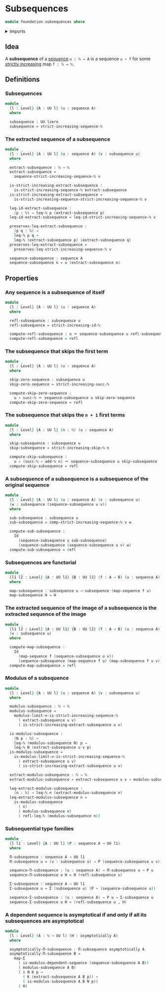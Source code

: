# Subsequences

```agda
module foundation.subsequences where
```

<details><summary>Imports</summary>

```agda
open import elementary-number-theory.addition-natural-numbers
open import elementary-number-theory.based-induction-natural-numbers
open import elementary-number-theory.inequality-natural-numbers
open import elementary-number-theory.natural-numbers
open import elementary-number-theory.strict-inequality-natural-numbers
open import elementary-number-theory.strict-monotonic-sequences-natural-numbers

open import foundation.asymptotical-dependent-sequences
open import foundation.dependent-pair-types
open import foundation.function-extensionality
open import foundation.function-types
open import foundation.functoriality-dependent-pair-types
open import foundation.homotopies
open import foundation.identity-types
open import foundation.propositions
open import foundation.sequences
open import foundation.subtypes
open import foundation.universe-levels
```

</details>

## Idea

A **subsequence** of a [sequence](foundation.sequences.md) `u : ℕ → A` is a
sequence `u ∘ f` for some
[strictly increasing](elementary-number-theory.strict-monotonic-sequences-natural-numbers.md)
map `f : ℕ → ℕ`.

## Definitions

### Subsequences

```agda
module _
  {l : Level} {A : UU l} (u : sequence A)
  where

  subsequence : UU lzero
  subsequence = strict-increasing-sequence-ℕ
```

### The extracted sequence of a subsequence

```agda
module _
  {l : Level} {A : UU l} (u : sequence A) (v : subsequence u)
  where

  extract-subsequence : ℕ → ℕ
  extract-subsequence =
    sequence-strict-increasing-sequence-ℕ v

  is-strict-increasing-extract-subsequence :
    is-strict-increasing-sequence-ℕ extract-subsequence
  is-strict-increasing-extract-subsequence =
    is-strict-increasing-sequence-strict-increasing-sequence-ℕ v

  leq-id-extract-subsequence :
    (p : ℕ) → leq-ℕ p (extract-subsequence p)
  leq-id-extract-subsequence = leq-id-strict-increasing-sequence-ℕ v

  preserves-leq-extract-subsequence :
    (p q : ℕ) →
    leq-ℕ p q →
    leq-ℕ (extract-subsequence p) (extract-subsequence q)
  preserves-leq-extract-subsequence =
    preserves-leq-strict-increasing-sequence-ℕ v

  sequence-subsequence : sequence A
  sequence-subsequence n = u (extract-subsequence n)
```

## Properties

### Any sequence is a subsequence of itself

```agda
module _
  {l : Level} {A : UU l} (u : sequence A)
  where

  refl-subsequence : subsequence u
  refl-subsequence = strict-increasing-id-ℕ

  compute-refl-subsequence : u ＝ sequence-subsequence u refl-subsequence
  compute-refl-subsequence = refl
```

### The subsequence that skips the first term

```agda
module _
  {l : Level} {A : UU l} (u : sequence A)
  where

  skip-zero-sequence : subsequence u
  skip-zero-sequence = strict-increasing-succ-ℕ

  compute-skip-zero-sequence :
    u ∘ succ-ℕ ＝ sequence-subsequence u skip-zero-sequence
  compute-skip-zero-sequence = refl
```

### The subsequence that skips the `n + 1` first terms

```agda
module _
  {l : Level} {A : UU l} (n : ℕ) (u : sequence A)
  where

  skip-subsequence : subsequence u
  skip-subsequence = strict-increasing-skip-ℕ n

  compute-skip-subsequence :
    u ∘ (succ-ℕ ∘ add-ℕ n) ＝ sequence-subsequence u skip-subsequence
  compute-skip-subsequence = refl
```

### A subsequence of a subsequence is a subsequence of the original sequence

```agda
module _
  {l : Level} {A : UU l} (u : sequence A) (v : subsequence u)
  (w : subsequence (sequence-subsequence u v))
  where

  sub-subsequence : subsequence u
  sub-subsequence = comp-strict-increasing-sequence-ℕ v w

  compute-sub-subsequence :
    Id
      (sequence-subsequence u sub-subsequence)
      (sequence-subsequence (sequence-subsequence u v) w)
  compute-sub-subsequence = refl
```

### Subsequences are functorial

```agda
module _
  {l1 l2 : Level} {A : UU l1} {B : UU l2} (f : A → B) (u : sequence A)
  where

  map-subsequence : subsequence u → subsequence (map-sequence f u)
  map-subsequence H = H
```

### The extracted sequence of the image of a subsequence is the extracted sequence of the image

```agda
module _
  {l1 l2 : Level} {A : UU l1} {B : UU l2} (f : A → B) (u : sequence A)
  (v : subsequence u)
  where

  compute-map-subsequence :
    Id
      (map-sequence f (sequence-subsequence u v))
      (sequence-subsequence (map-sequence f u) (map-subsequence f u v))
  compute-map-subsequence = refl
```

### Modulus of a subsquence

```agda
module _
  {l : Level} {A : UU l} (u : sequence A) (v : subsequence u)
  where

  modulus-subsequence : ℕ → ℕ
  modulus-subsequence =
    modulus-limit-∞-is-strict-increasing-sequence-ℕ
      ( extract-subsequence u v)
      ( is-strict-increasing-extract-subsequence u v)

  is-modulus-subsequence :
    (N p : ℕ) →
    leq-ℕ (modulus-subsequence N) p →
    leq-ℕ N (extract-subsequence u v p)
  is-modulus-subsequence =
    is-modulus-limit-∞-is-strict-increasing-sequence-ℕ
      ( extract-subsequence u v)
      ( is-strict-increasing-extract-subsequence u v)

  extract-modulus-subsequence : ℕ → ℕ
  extract-modulus-subsequence = extract-subsequence u v ∘ modulus-subsequence

  leq-extract-modulus-subsequence :
    (n : ℕ) → leq-ℕ n (extract-modulus-subsequence n)
  leq-extract-modulus-subsequence n =
    is-modulus-subsequence
      ( n)
      ( modulus-subsequence n)
      ( refl-leq-ℕ (modulus-subsequence n))
```

### Subsequential type families

```agda
module _
  {l l1 : Level} {A : UU l} (P : sequence A → UU l1)
  where

  Π-subsequence : sequence A → UU l1
  Π-subsequence u = (v : subsequence u) → P (sequence-subsequence u v)

  sequence-Π-subsequence : (u : sequence A) → Π-subsequence u → P u
  sequence-Π-subsequence u H = H (refl-subsequence u)

  Σ-subsequence : sequence A → UU l1
  Σ-subsequence u = Σ (subsequence u) (P ∘ (sequence-subsequence u))

  sequence-Σ-subsequence : (u : sequence A) → P u → Σ-subsequence u
  sequence-Σ-subsequence u H = (refl-subsequence u , H)
```

### A dependent sequence is asymptotical if and only if all its subsequences are asymptotical

```agda
module _
  {l : Level} (A : ℕ → UU l) (H : asymptotically A)
  where

  asymptotically-Π-subsequence : Π-subsequence asymptotically A
  asymptotically-Π-subsequence B =
    map-Σ
      ( is-modulus-dependent-sequence (sequence-subsequence A B))
      ( modulus-subsequence A B)
      ( λ N K p →
        ( K (extract-subsequence A B p)) ∘
        ( is-modulus-subsequence A B N p))
      ( H)
```
